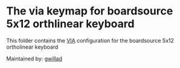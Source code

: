 # The via keymap for boardsource 5x12 orthlinear keyboard

This folder contains the [VIA](https://caniusevia.com/) configuration for the boardsource 5x12 ortholinear keyboard

Maintained by: [gwillad](https://github.com/gwillad)
